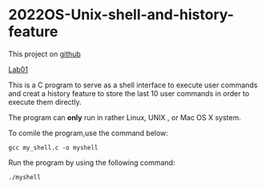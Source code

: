 # 2022OS-Unix-shell-and-history-feature

This project on [github](https://github.com/AmiliaSama/2022OS-Unix-shell-and-history-feature)

[Lab01](Lab01.pdf)

This is a C program to serve as a shell interface to execute user commands and creat a history feature to store the last 10 user commands in order to execute them directly.

The program can **only** run in rather Linux, UNIX , or Mac OS X system.

To comile the program,use the command below:

```
gcc my_shell.c -o myshell
```

Run the program by using the following command:

```
./myshell
```






